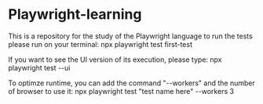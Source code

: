 # Playwright-learning
This is a repository for the study of the Playwright language
to run the tests please run on your terminal:
npx playwright test first-test

If you want to see  the UI version of its execution, please type:
npx playwright test --ui

To optimze runtime, you can add the command "--workers" and the number of browser to use it: 
npx playwright test "test name here" --workers 3
